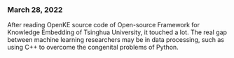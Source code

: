 ### March 28, 2022
After reading OpenKE source code of Open-source Framework for Knowledge Embedding of Tsinghua University, it touched a lot. The real gap between machine learning researchers may be in data processing, such as using C++ to overcome the congenital problems of Python.
